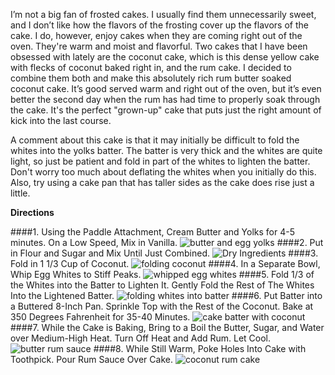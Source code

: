 I’m not a big fan of frosted cakes. I usually find them unnecessarily sweet, and I don’t like how the flavors of the frosting cover up the flavors of the cake.  I do, however, enjoy cakes when they are coming right out of the oven.  They're warm and moist and flavorful.  Two  cakes that I have been obsessed with lately are the coconut cake, which is this dense yellow cake with flecks of coconut baked right in, and the rum cake.  I decided to combine them both and make this absolutely rich rum butter soaked coconut cake.  It’s good served warm and right out of the oven, but it’s even better the second day when the rum has had time to properly soak through the cake.  It's the perfect "grown-up" cake that puts just the right amount of kick into the last course.

A comment about this cake is that it may initially be difficult to fold the whites into the yolks batter.  The batter is very thick and the whites are quite light, so just be patient and fold in part of the whites to lighten the batter.  Don't worry too much about deflating the whites when you initially do this.  Also, try using a cake pan that has taller sides as the cake does rise just a little.

**Directions**

####1. Using the Paddle Attachment, Cream Butter and Yolks for 4-5 minutes. On a Low Speed, Mix in Vanilla.
![butter and egg yolks](../img/80-3.jpg "")
####2. Put in Flour and Sugar and Mix Until Just Combined.
![Dry Ingredients](../img/80-4.jpg "")
####3. Fold in 1 1/3 Cup of Coconut.
![folding coconut](../img/80-5.jpg "")
####4. In a Separate Bowl, Whip Egg Whites to Stiff Peaks.
![whipped egg whites](../img/80-6.jpg "")
####5. Fold 1/3 of the Whites into the Batter to Lighten It.  Gently Fold the Rest of The Whites Into the Lightened Batter.
![folding whites into batter](../img/80-7.jpg "")
####6. Put Batter into a Buttered 8-Inch Pan.  Sprinkle Top with the Rest of the Coconut.  Bake at 350 Degrees Fahrenheit for 35-40 Minutes.
![cake batter with coconut](../img/80-8.jpg "")
####7. While the Cake is Baking, Bring to a Boil the Butter, Sugar, and Water over Medium-High Heat.  Turn Off Heat and Add Rum.  Let Cool.
![butter rum sauce](../img/80-9.jpg "")
####8. While Still Warm, Poke Holes Into Cake with Toothpick.  Pour Rum Sauce Over Cake.
![coconut rum cake](../img/80-11.jpg "")


